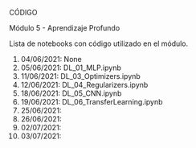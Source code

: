 CÓDIGO

Módulo 5 - Aprendizaje Profundo

Lista de notebooks con código utilizado en el módulo.


 1) 04/06/2021: None
 2) 05/06/2021: DL_01_MLP.ipynb
 3) 11/06/2021: DL_03_Optimizers.ipynb
 4) 12/06/2021: DL_04_Regularizers.ipynb
 5) 18/06/2021: DL_05_CNN.ipynb
 6) 19/06/2021: DL_06_TransferLearning.ipynb
 7) 25/06/2021: 
 8) 26/06/2021: 
 9) 02/07/2021: 
10) 03/07/2021: 
